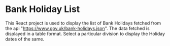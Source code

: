 # Bank Holiday List

This React project is used to display the list of Bank Holidays fetched from the api "https://www.gov.uk/bank-holidays.json".
The data fetched is displayed in a table format.
Select a particular division to display the Holiday dates of the same.